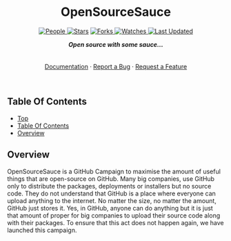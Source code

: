 <h1 align="center">OpenSourceSauce</h1>
<p align="center">

<a href="https://github.com/adaves1/OpenSourceSauce/graphs/contributors">
<img alt="People" src="https://img.shields.io/github/contributors/adaves1/OpenSourceSauce?style=flat&color=ffaaf2&label=People"> </a>

<a href="https://github.com/adaves1/OpenSourceSauce/stargazers">
<img alt="Stars" src="https://img.shields.io/github/stars/adaves1/OpenSourceSauce?style=flat&color=98c379&label=Stars"></a>

<a href="https://github.com/adaves1/OpenSourceSauce/network/members">
<img alt="Forks" src="https://img.shields.io/github/forks/adaves1/OpenSourceSauce?style=flat&color=66a8e0&label=Forks"> </a>

<a href="https://github.com/adaves1/OpenSourceSauce/watchers">
<img alt="Watches" src="https://img.shields.io/github/watchers/adaves1/OpenSourceSauce?style=flat&color=f5d08b&label=Watches"> </a>

<a href="https://github.com/adaves1/OpenSourceSauce/pulse">
<img alt="Last Updated" src="https://img.shields.io/github/last-commit/adaves1/OpenSourceSauce?style=flat&color=e06c75&label=Last%20Updated"> </a>
</p>

<p align="center">
  <strong><i>Open source with some sauce...</i></strong>
  <br>
  <br>
  <br>
  <a href="https://github.com/adaves1/OpenSourceSauce/wiki">Documentation</a>
  ·
  <a href="https://github.com/adaves1/OpenSourceSauce/issues">Report a Bug</a>
  ·
  <a href="https://github.com/adaves1/OpenSourceSauce/issues">Request a Feature</a>
</p>

<br>

## Table Of Contents

- [Top](https://github.com/adaves1/OpenSourceSauce/)
- [Table Of Contents](https://github.com/adaves1/OpenSourceSauce#table-of-contents)
- [Overview](https://github.com/adaves1/OpenSourceSauce#overview)

## Overview

OpenSourceSauce is a GitHub Campaign to maximise the amount of useful things that are open-source on GitHub. Many big companies, use GitHub only to distribute the packages, deployments or installers but no source code. They do not understand that GitHub is a place where everyone can upload anything to the internet. No matter the size, no matter the amount, GitHub just stores it. Yes, in GitHub, anyone can do anything but it is just that amount of proper for big companies to upload their source code along with their packages. To ensure that this act does not happen again, we have launched this campaign.

